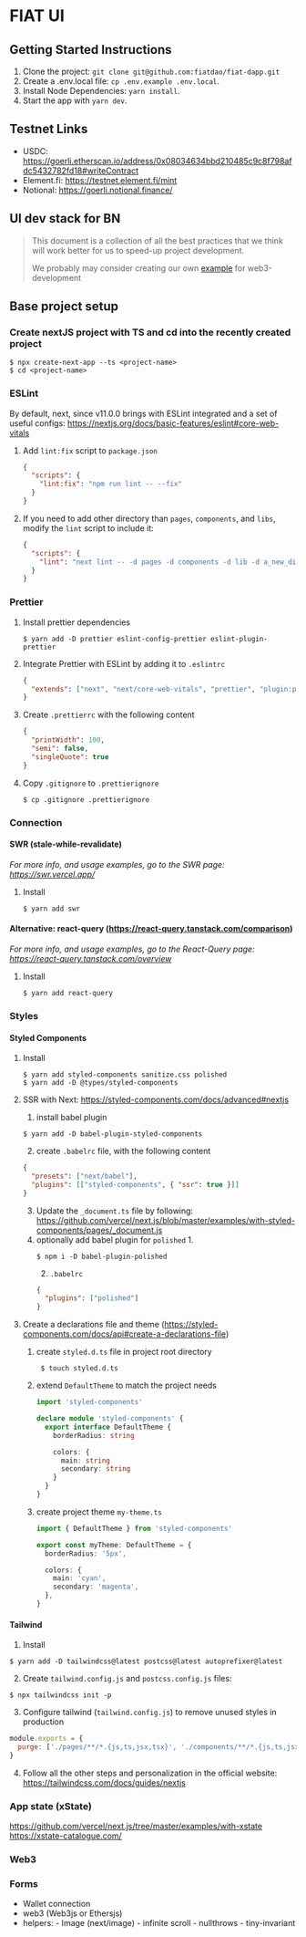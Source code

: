 # FIAT UI

## Getting Started Instructions
1. Clone the project: `git clone git@github.com:fiatdao/fiat-dapp.git`
2. Create a .env.local file: `cp .env.example .env.local`.
3. Install Node Dependencies: `yarn install`.
4. Start the app with `yarn dev`.

## Testnet Links
- USDC: https://goerli.etherscan.io/address/0x08034634bbd210485c9c8f798afdc5432782fd18#writeContract
- Element.fi: https://testnet.element.fi/mint
- Notional: https://goerli.notional.finance/

## UI dev stack for BN

> This document is a collection of all the best practices that we think will work better for us to speed-up project development.
>
> We probably may consider creating our own [example](https://github.com/vercel/next.js/tree/canary/examples) for web3-development

## Base project setup

### Create nextJS project with TS and cd into the recently created project

```
$ npx create-next-app --ts <project-name>
$ cd <project-name>
```

### ESLint

By default, next, since v11.0.0 brings with ESLint integrated and a set of useful configs: https://nextjs.org/docs/basic-features/eslint#core-web-vitals

1. Add `lint:fix` script to `package.json`

   ```json
   {
     "scripts": {
       "lint:fix": "npm run lint -- --fix"
     }
   }
   ```

2. If you need to add other directory than `pages`, `components`, and `libs`, modify the `lint` script to include it:
   ```json
   {
     "scripts": {
       "lint": "next lint -- -d pages -d components -d lib -d a_new_directory"
     }
   }
   ```

### Prettier

1. Install prettier dependencies

   ```
   $ yarn add -D prettier eslint-config-prettier eslint-plugin-prettier
   ```

2. Integrate Prettier with ESLint by adding it to `.eslintrc`

   ```json
   {
     "extends": ["next", "next/core-web-vitals", "prettier", "plugin:prettier/recommended"]
   }
   ```

3. Create `.prettierrc` with the following content

   ```json
   {
     "printWidth": 100,
     "semi": false,
     "singleQuote": true
   }
   ```

4. Copy `.gitignore` to `.prettierignore`
   ```
   $ cp .gitignore .prettierignore
   ```

### Connection

#### SWR (stale-while-revalidate)

_For more info, and usage examples, go to the SWR page: https://swr.vercel.app/_

1. Install
   ```
   $ yarn add swr
   ```

#### Alternative: react-query (https://react-query.tanstack.com/comparison)

_For more info, and usage examples, go to the React-Query page: https://react-query.tanstack.com/overview_

1. Install
   ```
   $ yarn add react-query
   ```

### Styles

#### Styled Components

1. Install
   ```
   $ yarn add styled-components sanitize.css polished
   $ yarn add -D @types/styled-components
   ```
2. SSR with Next: https://styled-components.com/docs/advanced#nextjs
   1. install babel plugin
   ```
   $ yarn add -D babel-plugin-styled-components
   ```
   2. create `.babelrc` file, with the following content
   ```json
   {
     "presets": ["next/babel"],
     "plugins": [["styled-components", { "ssr": true }]]
   }
   ```
   3. Update the `_document.ts` file by following: https://github.com/vercel/next.js/blob/master/examples/with-styled-components/pages/_document.js
   1. optionally add babel plugin for `polished`
      1.
      ```
      $ npm i -D babel-plugin-polished
      ```
      2. `.babelrc`
      ```json
      {
        "plugins": ["polished"]
      }
      ```
3. Create a declarations file and theme (https://styled-components.com/docs/api#create-a-declarations-file)

   1. create `styled.d.ts` file in project root directory
      ```
       $ touch styled.d.ts
      ```
   2. extend `DefaultTheme` to match the project needs

      ```ts
      import 'styled-components'

      declare module 'styled-components' {
        export interface DefaultTheme {
          borderRadius: string

          colors: {
            main: string
            secondary: string
          }
        }
      }
      ```

   3. create project theme `my-theme.ts`

      ```ts
      import { DefaultTheme } from 'styled-components'

      export const myTheme: DefaultTheme = {
        borderRadius: '5px',

        colors: {
          main: 'cyan',
          secondary: 'magenta',
        },
      }
      ```

#### Tailwind

1. Install

```
$ yarn add -D tailwindcss@latest postcss@latest autoprefixer@latest
```

2. Create `tailwind.config.js` and `postcss.config.js` files:

```
$ npx tailwindcss init -p
```

3. Configure tailwind (`tailwind.config.js`) to remove unused styles in production

```js
module.exports = {
  purge: ['./pages/**/*.{js,ts,jsx,tsx}', './components/**/*.{js,ts,jsx,tsx}'],
}
```

4. Follow all the other steps and personalization in the official website: https://tailwindcss.com/docs/guides/nextjs

### App state (xState)

https://github.com/vercel/next.js/tree/master/examples/with-xstate
https://xstate-catalogue.com/

### Web3


### Forms

- Wallet connection
- web3 (Web3js or Ethersjs)
- helpers: - Image (next/image) - infinite scroll - nullthrows - tiny-invariant
